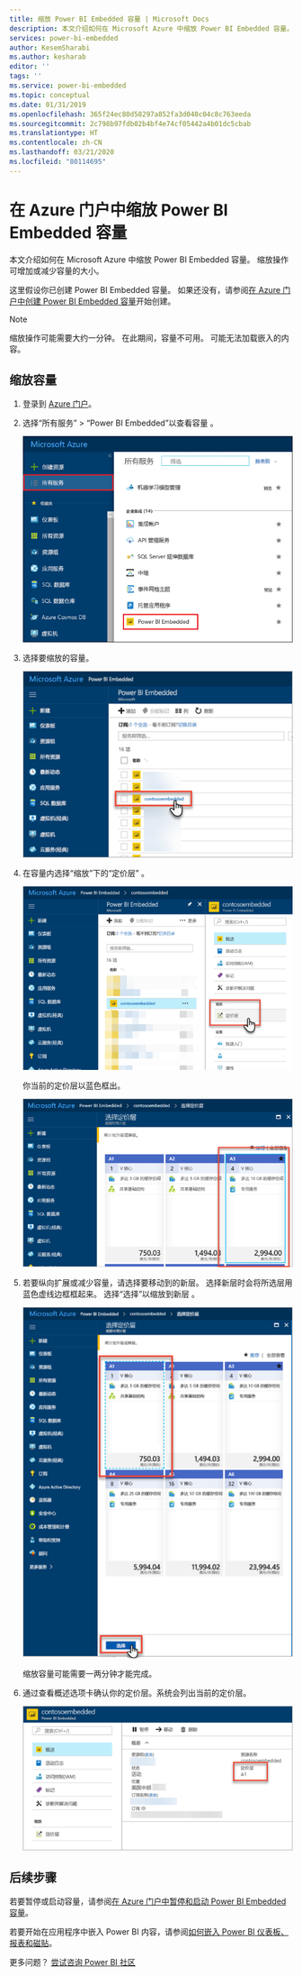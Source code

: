```yaml
---
title: 缩放 Power BI Embedded 容量 | Microsoft Docs
description: 本文介绍如何在 Microsoft Azure 中缩放 Power BI Embedded 容量。
services: power-bi-embedded
author: KesemSharabi
ms.author: kesharab
editor: ''
tags: ''
ms.service: power-bi-embedded
ms.topic: conceptual
ms.date: 01/31/2019
ms.openlocfilehash: 365f24ec80d58297a852fa3d040c04c8c763eeda
ms.sourcegitcommit: 2c798b97fdb02b4bf4e74cf05442a4b01dc5cbab
ms.translationtype: HT
ms.contentlocale: zh-CN
ms.lasthandoff: 03/21/2020
ms.locfileid: "80114695"
---
```

# <a name="scale-your-power-bi-embedded-capacity-in-the-azure-portal"></a>在 Azure 门户中缩放 Power BI Embedded 容量

本文介绍如何在 Microsoft Azure 中缩放 Power BI Embedded 容量。 缩放操作可增加或减少容量的大小。

这里假设你已创建 Power BI Embedded 容量。 如果还没有，请参阅[在 Azure 门户中创建 Power BI Embedded 容量](azure-pbie-create-capacity.md)开始创建。

> [!NOTE]
> 缩放操作可能需要大约一分钟。 在此期间，容量不可用。 可能无法加载嵌入的内容。

## <a name="scale-a-capacity"></a>缩放容量

1. 登录到 [Azure 门户](https://portal.azure.com/)。

2. 选择“所有服务” > “Power BI Embedded”以查看容量   。

    ![Azure 门户中的所有服务](media/azure-pbie-scale-capacity/azure-portal-more-services.png)

3. 选择要缩放的容量。

    ![Azure 门户中的 Power BI Embedded 容量列表](media/azure-pbie-scale-capacity/azure-portal-capacity-list.png)

4. 在容量内选择“缩放”下的“定价层”   。

    ![缩放下的定价层选项](media/azure-pbie-scale-capacity/azure-portal-scale-pricing-tier.png)

    你当前的定价层以蓝色框出。

    ![当前的定价层以蓝色框出](media/azure-pbie-scale-capacity/azure-portal-current-tier.png)

5. 若要纵向扩展或减少容量，请选择要移动到的新层。 选择新层时会将所选层用蓝色虚线边框框起来。 选择“选择”以缩放到新层  。

    ![选择新层](media/azure-pbie-scale-capacity/azure-portal-select-new-tier.png)

    缩放容量可能需要一两分钟才能完成。

6. 通过查看概述选项卡确认你的定价层。系统会列出当前的定价层。

    ![确认当前层](media/azure-pbie-scale-capacity/azure-portal-confirm-tier.png)

## <a name="next-steps"></a>后续步骤

若要暂停或启动容量，请参阅[在 Azure 门户中暂停和启动 Power BI Embedded 容量](azure-pbie-pause-start.md)。

若要开始在应用程序中嵌入 Power BI 内容，请参阅[如何嵌入 Power BI 仪表板、报表和磁贴](https://powerbi.microsoft.com/documentation/powerbi-developer-embedding-content/)。

更多问题？ [尝试咨询 Power BI 社区](https://community.powerbi.com/)
